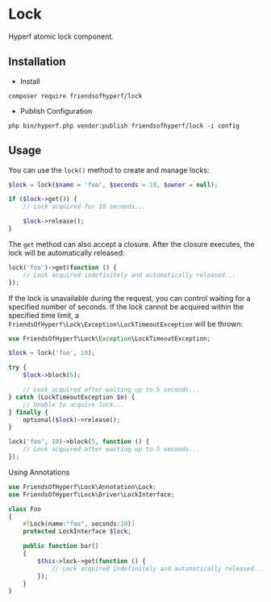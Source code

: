 # Lock

Hyperf atomic lock component.

## Installation

- Install

```shell
composer require friendsofhyperf/lock
```

- Publish Configuration

```shell
php bin/hyperf.php vendor:publish friendsofhyperf/lock -i config
```

## Usage

You can use the `lock()` method to create and manage locks:

```php
$lock = lock($name = 'foo', $seconds = 10, $owner = null);

if ($lock->get()) {
    // Lock acquired for 10 seconds...

    $lock->release();
}
```

The `get` method can also accept a closure. After the closure executes, the lock will be automatically released:

```php
lock('foo')->get(function () {
    // Lock acquired indefinitely and automatically released...
});
```

If the lock is unavailable during the request, you can control waiting for a specified number of seconds. If the lock cannot be acquired within the specified time limit, a `FriendsOfHyperf\Lock\Exception\LockTimeoutException` will be thrown:

```php
use FriendsOfHyperf\Lock\Exception\LockTimeoutException;

$lock = lock('foo', 10);

try {
    $lock->block(5);

    // Lock acquired after waiting up to 5 seconds...
} catch (LockTimeoutException $e) {
    // Unable to acquire lock...
} finally {
    optional($lock)->release();
}

lock('foo', 10)->block(5, function () {
    // Lock acquired after waiting up to 5 seconds...
});
```

Using Annotations

```php
use FriendsOfHyperf\Lock\Annotation\Lock;
use FriendsOfHyperf\Lock\Driver\LockInterface;

class Foo
{
    #[Lock(name:"foo", seconds:10)]
    protected LockInterface $lock;

    public function bar()
    {
        $this->lock->get(function () {
            // Lock acquired indefinitely and automatically released...
        });
    }
}
```
